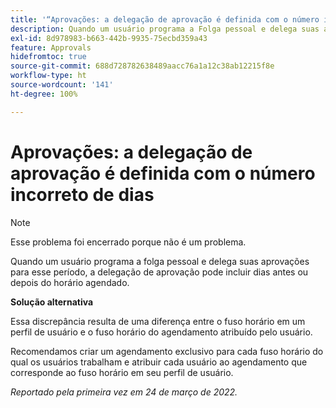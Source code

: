 ```yaml
---
title: '“Aprovações: a delegação de aprovação é definida com o número incorreto de dias”'
description: Quando um usuário programa a Folga pessoal e delega suas aprovações para esse período, a delegação de aprovação pode incluir dias antes ou depois do horário agendado.
exl-id: 8d978983-b663-442b-9935-75ecbd359a43
feature: Approvals
hidefromtoc: true
source-git-commit: 688d728782638489aacc76a1a12c38ab12215f8e
workflow-type: ht
source-wordcount: '141'
ht-degree: 100%

---
```


# Aprovações: a delegação de aprovação é definida com o número incorreto de dias

>[!NOTE]
>
>Esse problema foi encerrado porque não é um problema.

Quando um usuário programa a folga pessoal e delega suas aprovações para esse período, a delegação de aprovação pode incluir dias antes ou depois do horário agendado.

**Solução alternativa**

Essa discrepância resulta de uma diferença entre o fuso horário em um perfil de usuário e o fuso horário do agendamento atribuído pelo usuário.

Recomendamos criar um agendamento exclusivo para cada fuso horário do qual os usuários trabalham e atribuir cada usuário ao agendamento que corresponde ao fuso horário em seu perfil de usuário.

_Reportado pela primeira vez em 24 de março de 2022._
